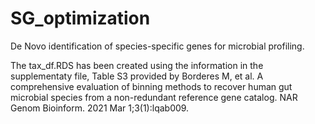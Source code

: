 # SG_optimization
De Novo identification of species-specific genes for microbial profiling. 

The tax_df.RDS has been created using the information in the supplementaty file, Table S3 provided by
Borderes M, et al. A comprehensive evaluation of binning methods to recover human gut microbial species from a non-redundant reference gene catalog. NAR Genom Bioinform. 2021 Mar 1;3(1):lqab009.
